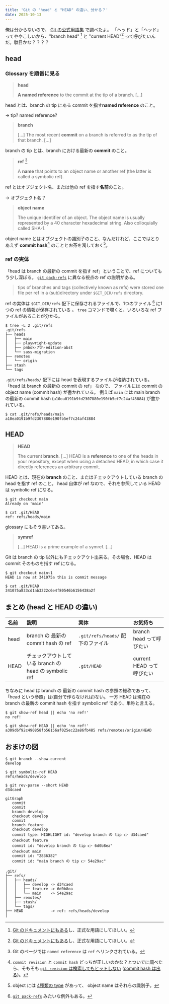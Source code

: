 ```yaml
---
title: 'Git の "head" と "HEAD" の違い、分かる？'
date: 2025-10-13
---
```


俺は分からないので、 [Git の公式用語集](https://git-scm.com/docs/gitglossary) で調べたよ。
「ヘッド」と「ヘッド」ってややこしいから、"branch head" [^1] と "current HEAD"[^2] って呼びたいんだ。駄目かな？？？？

## head

### Glossary を順番に見る

> **head**
>
> **A named reference** to the commit at the tip of a branch. [...]

head とは、branch の tip にある commit を指す**named reference** のこと。

-> tip? named reference?

> **branch**
>
> [...] The most recent **commit** on a branch is referred to as the tip of that branch. [...]

branch の tip とは、branch における最新の **commit** のこと。

> **ref** [^3]
>
> A **name** that points to an object name or another ref (the latter is called a symbolic ref).

ref とはオブジェクト名、または他の ref を指す**名前**のこと。

-> オブジェクト名？

> **object name**
>
> The unique identifier of an object. The object name is usually represented by a 40 character hexadecimal string. Also colloquially called SHA-1.

object name とはオブジェクトの識別子のこと、なんだけれど、ここではとりあえず **commit hash**[^4] のこととお茶を濁しておく[^5]。

### ref の実体

「head は branch の最新の commit を指す ref」ということで、ref についてもう少し深ぼる。
[`git pack-refs`](https://git-scm.com/docs/git-pack-refs) に異なる視点の ref の説明がある。

> tips of branches and tags (collectively known as refs) were stored one file per ref in a (sub)directory under `$GIT_DIR/refs` directory.

ref の実体は `$GIT_DIR/refs` 配下に保存されるファイルで、1つのファイル [^6] に1つの ref の情報が保存されている 。
`tree` コマンドで覗くと、いろいろな ref ファイルがあることが分かる。

```shell
$ tree -L 2 .git/refs
.git/refs
├── heads
│   ├── main
│   ├── playwright-update
│   ├── pmbok-7th-edition-abst
│   └── sass-migration
├── remotes
│   └── origin
├── stash
└── tags
```

`.git/refs/heads/` 配下には head を表現するファイルが格納されている。
「head は branch の最新の commit の ref」 なので、 ファイルには commit の object name (commit hash) が書かれている。
例えば `main` には main branch の最新の commit hash (`a10ea0191b9fd2307880e190fb5ef7c24af43884`) が書かれている。

```shell
$ cat .git/refs/heads/main
a10ea0191b9fd2307880e190fb5ef7c24af43884
```

## HEAD

> **HEAD**
>
> The current **branch**. [...] HEAD is a **reference** to one of the heads in your repository, except when using a detached HEAD, in which case it directly references an arbitrary commit.

HEAD とは、現在の **branch** のこと、またはチェックアウトしている branch の head を指す ref のこと。
head 自体が ref なので、それを参照している HEAD は symbolic ref になる。

```shell
$ git checkout main
Already on 'main'

$ cat .git/HEAD
ref: refs/heads/main
```

glossary にもそう書いてある。

> **symref**
>
> [...] HEAD is a prime example of a symref. [...]

Git は branch の tip 以外にもチェックアウト出来る。その場合、HEAD は commit そのものを指す ref になる。

```shell
$ git checkout main~1
HEAD is now at 341075a this is commit message

$ cat .git/HEAD
341075a833cd1ab3222c6e4f80546b6156438a2f
```

## まとめ (head と HEAD の違い)

| 名前 | 説明                                                  | 実体                              | お気持ち                  |
| :--- | :---------------------------------------------------- | :-------------------------------- | :------------------------ |
| head | branch の 最新の commit hash の ref                   | `.git/refs/heads/` 配下のファイル | branch head って呼びたい  |
| HEAD | チェックアウトしている branch の head の symbolic ref | `.git/HEAD`                       | current HEAD って呼びたい |

ちなみに head は branch の 最新の commit hash の参照の総称であって、「head という参照」は(自分で作らなければ)ない。
一方 HEAD は現在の branch の最新の commit hash を指す symbolic ref であり、単称と言える。

```shell
$ git show-ref head || echo 'no ref!'
no ref!

$ git show-ref HEAD || echo 'no ref!'
a309d6f92c490858fb56156af025ec22a86fb485 refs/remotes/origin/HEAD
```

## おまけの図

```shell
$ git branch --show-current
develop

$ git symbolic-ref HEAD
refs/heads/develop

$ git rev-parse --short HEAD
d34caed
```

```mermaid
gitGraph
   commit
   commit
   branch develop
   checkout develop
   commit
   branch feature
   checkout develop
   commit type: HIGHLIGHT id: "develop branch の tip 👉️ d34caed"
   checkout feature
   commit id: "develop branch の tip 👉️ 6d0b8ea"
   checkout main
   commit id: "2836382"
   commit id: "main branch の tip 👉️ 54e29ac"
```

```shell
.git/
├── refs/
│   ├── heads/
│   │   ├── develop -> d34caed
│   │   ├── feature -> 6d0b8ea
│   │   └── main    -> 54e29ac
│   ├── remotes/
│   ├── stash/
│   └── tags/
├── HEAD            -> ref: refs/heads/develop
│
```

[^1]: [Git のドキュメントにもある](https://www.google.com/search?q=site%3Ahttps%3A%2F%2Fgit-scm.com+%22branch+HEAD%22)し、正式な用語にしてほしい。

[^2]: [Git のドキュメントにもある](https://www.google.com/search?q=site%3Ahttps%3A%2F%2Fgit-scm.com+%22current+HEAD%22)し、正式な用語にしてほしい。

[^3]: Git のページでは `named reference` は `ref` へリンクされている。

[^4]: `commit revision` と `commit hash` どっちが正しいのかな？とついでに調べたら、そもそも [`git revision` は検索してもヒットしない](https://www.google.com/search?q=site%3Ahttps%3A%2F%2Fgit-scm.com+%22commit+revision%22) ([commit hash は出る](https://www.google.com/search?q=site%3Ahttps%3A%2F%2Fgit-scm.com+%22commit+hash%22))。

[^5]: object には [4種類の type](https://git-scm.com/docs/gitglossary#Documentation/gitglossary.txt-objecttype) があって、 object name はそれらの識別子。

[^6]: [`git pack-refs`](https://git-scm.com/docs/git-pack-refs) みたいな例外もある。
